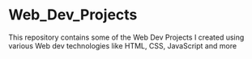 # Web_Dev_Projects
This repository contains some of the Web Dev Projects I created using various Web dev technologies like HTML, CSS, JavaScript and more
